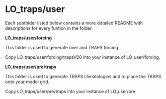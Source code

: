 # LO_traps/user

Each subfolder listed below contains a more detailed README with descriptions for every funtion in the folder.

**LO_traps/user/forcing**

This folder is used to generate river and TRAPS forcing.

Copy LO_traps/user/forcing/trapsV00 into your instance of LO_user/forcing.

**LO_traps/user/pre/traps**

This folder is used to generate TRAPS climatologies and to place the TRAPS onto your model grid.

Copy LO_traps/user/pre/traps into your instance of LO_user/pre.